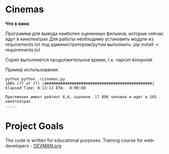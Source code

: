 # Cinemas
**Что в кино**

Программа для вывода наиболее оцененных фильмов, которые сейчас идут в кинотеатрах
Для работы необходимо установить модули из requirements.txt
под администратором/рутом выполнить: pip install -r requirements.txt 

Скрип выполняется продолжительное время, т.к. парсит kinopoisk


Пример использования:
```
python python .\cinemas.py
100% (77 of 77) |###############################################| Elapsed Time: 0:13:13 ETA:  0:00:00

Притяжение имеет рейтинг 6,6, оценили  17 896 человек и идет в 165 кинотеатрах
.....
```

# Project Goals

The code is written for educational purposes. Training course for web-developers - [DEVMAN.org](https://devman.org)
